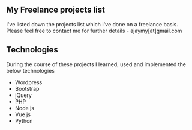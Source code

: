 ## My Freelance projects list
I've listed down the projects list which I've done on a freelance basis.
Please feel free to contact me for further details - ajaymy[at]gmail.com
## Technologies
During the course of these projects I learned, used and implemented the below technologies
* Wordpress
* Bootstrap
* jQuery
* PHP
* Node js
* Vue js
* Python
